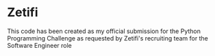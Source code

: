 # Zetifi
 This code has been created as my official submission for the Python Programming Challenge as requested by Zetifi's recruiting team for the  Software Engineer role
